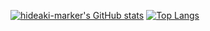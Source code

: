 
[![hideaki-marker's GitHub stats](https://github-readme-stats.vercel.app/api?username=hideaki-marker&theme=ocean_dark&show_icons=true)](https://github.com/anuraghazra/github-readme-stats)
[![Top Langs](https://github-readme-stats.vercel.app/api/top-langs/?username=hideaki-marker&theme=outrun&show_icons=true)](https://github.com/anuraghazra/github-readme-stats)

